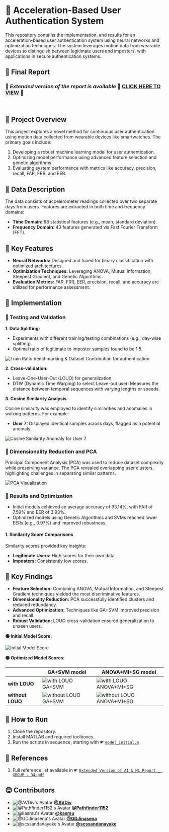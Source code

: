 # 🎯 Acceleration-Based User Authentication System

This repository contains the implementation, and results for an acceleration-based user authentication system using neural networks and optimization techniques. The system leverages motion data from wearable devices to distinguish between legitimate users and imposters, with applications in secure authentication systems.

## 🌟 Final Report

### 📢 *Extended version of the report is available* 🛑 [**CLICK HERE TO VIEW**](./Extended%20Version%20of%20AI%20&%20ML%20Report%20_%20GROUP%20-%2034.pdf) 🛑
</br>

## 🌟 Project Overview

This project explores a novel method for continuous user authentication using motion data collected from wearable devices like smartwatches. The primary goals include:

1. Developing a robust machine learning model for user authentication.
2. Optimizing model performance using advanced feature selection and genetic algorithms.
3. Evaluating system performance with metrics like accuracy, precision, recall, FAR, FRR, and EER.

## 🌟 Data Description

The data consists of accelerometer readings collected over two separate days from users. Features are extracted in both time and frequency domains:

- **Time Domain:** 88 statistical features (e.g., mean, standard deviation).
- **Frequency Domain:** 43 features generated via Fast Fourier Transform (FFT).

## 🌟 Key Features

- **Neural Networks:** Designed and tuned for binary classification with optimized architectures.
- **Optimization Techniques:** Leveraging ANOVA, Mutual Information, Steepest Gradient, and Genetic Algorithms.
- **Evaluation Metrics:** FAR, FRR, EER, precision, recall, and accuracy are utilized for performance assessment.

## 🌟 Implementation

### 🔴 Testing and Validation

**1. Data Splitting:**

- Experiments with different training/testing combinations (e.g., day-wise splitting).
- Optimal ratio of legitimate to imposter samples found to be 1:5.

![Train Ratio benchmarking & Dataset Contribution for authentication](G3%20All%20Other%20Figures/Train%20Test%20Ratio%20selection%20along%20with%20domain%20combinations/ratio_featureSet_benchmarks.svg)

**2. Cross-validation:**
  - Leave-One-User-Out (LOUO) for generalization.
  - DTW (Dynamic Time Warping) to select Leave-out user: Measures the distance between temporal sequences with varying lengths or speeds.

**3. Cosine Similarity Analysis**

Cosine similarity was employed to identify similarities and anomalies in walking patterns. For example:

- **User 7:** Displayed identical samples across days, flagged as a potential anomaly.

![Cosine Similarity Anomaly for User 7](G3%20All%20Other%20Figures/cosine%20simillarities%20for%20day%20wise%20samples/u7.jpg)

### 🔴 Dimensionality Reduction and PCA

Principal Component Analysis (PCA) was used to reduce dataset complexity while preserving variance. The PCA revealed overlapping user clusters, highlighting challenges in separating similar patterns.

![PCA Visualization](G3%20All%20Other%20Figures/PCA%20User%20mapping/pca.jpg)

### 🔴 Results and Optimization

- Initial models achieved an average accuracy of 93.14%, with FAR of 7.59% and EER of 3.93%.
- Optimized models using Genetic Algorithms and SVMs reached lower EERs (e.g., 0.97%) and improved robustness.

#### 1. Similarity Score Comparisons

Similarity scores provided key insights:

- **Legitimate Users:** High scores for their own data.
- **Imposters:** Consistently low scores.

## 🌟 Key Findings

- **Feature Selection:** Combining ANOVA, Mutual Information, and Steepest Gradient techniques yielded the most discriminative features.
- **Dimensionality Reduction:** PCA successfully identified clusters and reduced redundancy.
- **Advanced Optimization:** Techniques like GA+SVM improved precision and recall.
- **Robust Validation:** LOUO cross-validation ensured generalization to unseen users.

**🟢 Initial Model Score:**

![Initial Model Score](<G3%20All%20Other%20Figures/NN%20intial%20simillarity%20scores/intial_similarity_score(selected_leave_out).png>)

**🟢 Optimized Model Scores:**

|                  | GA+SVM model                                                                                                                             | ANOVA+MI+SG model                                                                                                                            |
| ---------------- | ---------------------------------------------------------------------------------------------------------------------------------------- | -------------------------------------------------------------------------------------------------------------------------------------------- |
| **with LOUO**    | ![with LOUO GA+SVM](G3%20All%20Other%20Figures/NN%20optimized%20%20SVM+GA%20simillarity%20scores/svm_fs_similarity_score.svg)            | ![with LOUO ANOVA+MI+SG](G3%20All%20Other%20Figures/NN%20optimized%20%20Anova+Mi+sgm%20simillarity%20scores/ANOVA_MI_SGM_LOUO.svg)           |
| **without LOUO** | ![without LOUO GA+SVM](G3%20All%20Other%20Figures/NN%20optimized%20%20SVM+GA%20simillarity%20scores/svm_fs_similarity_score_no_louo.svg) | ![without LOUO ANOVA+MI+SG](G3%20All%20Other%20Figures/NN%20optimized%20%20Anova+Mi+sgm%20simillarity%20scores/AONVA_MI_SGM_SS_NO__LUOU.svg) |

## 🚀 How to Run

1. Clone the repository.  
2. Install MATLAB and required toolboxes.  
3. Run the scripts in sequence, starting with ☛ [`model_initial.m`](./model_initial.m)

## 📑 References

1. Full reference list available in ☛ [`Extended Version of AI & ML Report _ GROUP - 34.pdf`](./Extended%20Version%20of%20AI%20&%20ML%20Report%20_%20GROUP%20-%2034.pdf)

## 😊 Contributors

- ![@AVDiv's Avatar](https://github.com/AVDiv.png?size=50) [**@AVDiv**](https://github.com/https://github.com/AVDiv)  
- ![@Pathfinder1152's Avatar](https://github.com/Pathfinder1152.png?size=50) [**@Pathfinder1152**](https://github.com/Pathfinder1152)  
- ![@kasrsu's Avatar](https://github.com/kasrsu.png?size=50) [**@kasrsu**](https://github.com/kasrsu)
- ![@GDJinasena's Avatar](https://github.com/GDJinasena.png?size=50) [**@GDJinasena**](https://github.com/GDJinasena)
- ![@scssandanayake's Avatar](https://github.com/scssandanayake.png?size=50) [**@scssandanayake**](https://github.com/scssandanayake)



